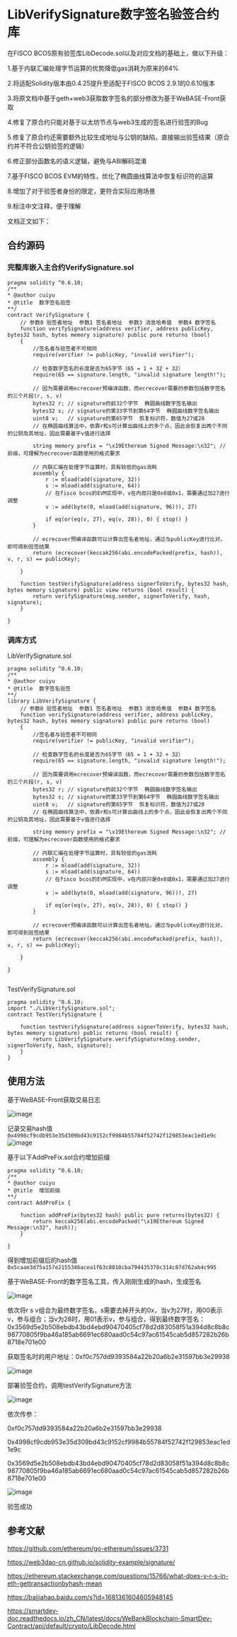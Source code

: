 # LibVerifySignature数字签名验签合约库

在FISCO BCOS原有验签库LibDecode.sol以及对应文档的基础上，做以下升级：

1.基于内联汇编处理字节运算的优势降低gas消耗为原来的64%

2.将适配Solidity版本由0.4.25提升至适配于FISCO BCOS 2.9.1的0.6.10版本

3.将原文档中基于geth+web3获取数字签名的部分修改为基于WeBASE-Front获取

4.修复了原合约只能对基于以太坊节点与web3生成的签名进行验签的Bug

5.修复了原合约还需要额外比较生成地址与公钥的缺陷，直接输出验签结果（原合约并不符合公钥验签的逻辑）

6.修正部分函数名的语义逻辑，避免与ABI解码混淆

7.基于FISCO BCOS EVM的特性，优化了椭圆曲线算法中恢复标识符的运算

8.增加了对于验签者身份的限定，更符合实际应用场景

9.标注中文注释，便于理解

文档正文如下：

## 合约源码

### 完整库嵌入主合约VerifySignature.sol

```solidity
pragma solidity ^0.6.10;
/**
* @author cuiyu
* @title  数字签名验签
**/
contract VerifySignature {
    // 参数0 验签者地址  参数1 签名者地址  参数3 消息哈希值  参数4 数字签名
    function verifySignature(address verifier, address publicKey, bytes32 hash, bytes memory signature) public pure returns (bool)
    {   
        //签名者与验签者不可相同
        require(verifier != publicKey, "invalid verifier");

        // 检查数字签名的长度是否为65字节（65 = 1 + 32 + 32）
        require(65 == signature.length, "invalid signature length!");

        // 因为需要调用ecrecover预编译函数，而ecrecover需要的参数包括数字签名的三个片段(r, s, v)
        bytes32 r; // signature的前32个字节  椭圆曲线数字签名输出
        bytes32 s; // signature的第33字节到第64字节  椭圆曲线数字签名输出
        uint8 v;   // signature的第65字节  恢复标识符，数值为27或28
        // 在椭圆曲线算法中，依靠r和s可计算出曲线上的多个点，因此会恢复出两个不同的公钥及其地址，因此需要基于v值进行选择

        string memory prefix = "\x19Ethereum Signed Message:\n32"; //前缀，可理解为ecrecover函数使用的格式要求

        // 内联汇编在处理字节运算时，具有较低的gas消耗       
        assembly {
            r := mload(add(signature, 32))         
            s := mload(add(signature, 64))
            // 在fisco bcos的EVM实现中，v在内部只是0x0或0x1，需要通过加27进行调整
            v := add(byte(0, mload(add(signature, 96))), 27) 

            if eq(or(eq(v, 27), eq(v, 28)), 0) { stop() }         
        }
        
        // ecrecover预编译函数可以计算出签名者地址，通过与publicKey进行比对，即可得到验签结果
        return (ecrecover(keccak256(abi.encodePacked(prefix, hash)), v, r, s) == publicKey);
        
    }  

    function testVerifySignature(address signerToVerify, bytes32 hash, bytes memory signature) public view returns (bool result) {
        return verifySignature(msg.sender, signerToVerify, hash, signature);
    }    

}

```

### 调库方式

LibVerifySignature.sol

```solidity
pragma solidity ^0.6.10;
/**
* @author cuiyu
* @title  数字签名验签
**/
library LibVerifySignature {
    // 参数0 验签者地址  参数1 签名者地址  参数3 消息哈希值  参数4 数字签名
    function verifySignature(address verifier, address publicKey, bytes32 hash, bytes memory signature) public pure returns (bool)
    {   
        //签名者与验签者不可相同
        require(verifier != publicKey, "invalid verifier");

        // 检查数字签名的长度是否为65字节（65 = 1 + 32 + 32）
        require(65 == signature.length, "invalid signature length!");

        // 因为需要调用ecrecover预编译函数，而ecrecover需要的参数包括数字签名的三个片段(r, s, v)
        bytes32 r; // signature的前32个字节  椭圆曲线数字签名输出
        bytes32 s; // signature的第33字节到第64字节  椭圆曲线数字签名输出
        uint8 v;   // signature的第65字节  恢复标识符，数值为27或28
        // 在椭圆曲线算法中，依靠r和s可计算出曲线上的多个点，因此会恢复出两个不同的公钥及其地址，因此需要基于v值进行选择

        string memory prefix = "\x19Ethereum Signed Message:\n32"; //前缀，可理解为ecrecover函数使用的格式要求

        // 内联汇编在处理字节运算时，具有较低的gas消耗       
        assembly {
            r := mload(add(signature, 32))         
            s := mload(add(signature, 64))
            // 在fisco bcos的EVM实现中，v在内部只是0x0或0x1，需要通过加27进行调整
            v := add(byte(0, mload(add(signature, 96))), 27) 

            if eq(or(eq(v, 27), eq(v, 28)), 0) { stop() }         
        }
        
        // ecrecover预编译函数可以计算出签名者地址，通过与publicKey进行比对，即可得到验签结果
        return (ecrecover(keccak256(abi.encodePacked(prefix, hash)), v, r, s) == publicKey);
        
    }      

}


```

TestVerifySignature.sol

```solidity
pragma solidity ^0.6.10;
import "./LibVerifySignature.sol";
contract TestVerifySignature {
    
    function testVerifySignature(address signerToVerify, bytes32 hash, bytes memory signature) public returns (bool result) {
        return LibVerifySignature.verifySignature(msg.sender, signerToVerify, hash, signature);
    }
}

```



## 使用方法

基于WeBASE-Front获取交易日志

![image](https://user-images.githubusercontent.com/87604354/211952533-2aa83344-7c33-4edd-b5fd-dfcaa77c00db.png)

记录交易hash值`0x4998cf9cdb953e35d309bd43c9152cf9984b55784f52742f129853eac1ed1e9c`
![image](https://user-images.githubusercontent.com/87604354/211952553-98bbb077-27a1-44bf-8b01-60541207b640.png)

基于以下AddPreFix.sol合约增加前缀

```solidity
pragma solidity ^0.6.10;
/**
* @author cuiyu
* @title  增加前缀
**/
contract AddPreFix {
    
    function addPreFix(bytes32 hash) public pure returns(bytes32) {
        return keccak256(abi.encodePacked("\x19Ethereum Signed Message:\n32", hash));
    } 
        
}

```

得到增加前缀后的hash值`0x5caae3d75a157e2155346acea1f63c8010cba794435378c314c87d762ab4c995`

基于WeBASE-Front的数字签名工具，传入刚刚生成的hash，生成签名

![image](https://user-images.githubusercontent.com/87604354/211952587-c0474617-7426-4e93-b19d-d0638f86ca69.png)

依次将r s v组合为最终数字签名，s需要去掉开头的0x，当v为27时，用00表示v，参与组合；当v为28时，用01表示v，参与组合，得到最终数字签名：0x3569d5e2b508ebdb43bd4ebd90470405cf78d2d83058f51a394d8c8b8c98770805f9ba46a185ab6691ec680aad0c54c97ac61545cab5d857282b26b8718e701e00

获取签名时的用户地址：0xf0c757dd9393584a22b20a6b2e31597bb3e29938

![image](https://user-images.githubusercontent.com/87604354/211952609-8a2fc3bb-b9c9-48ea-920c-086f3f7c6573.png)

部署验签合约，调用testVerifySignature方法

![image](https://user-images.githubusercontent.com/87604354/211952619-c0616f1b-d4b9-4a8f-9c8b-1ee817f44f25.png)

依次传参：

0xf0c757dd9393584a22b20a6b2e31597bb3e29938

0x4998cf9cdb953e35d309bd43c9152cf9984b55784f52742f129853eac1ed1e9c

0x3569d5e2b508ebdb43bd4ebd90470405cf78d2d83058f51a394d8c8b8c98770805f9ba46a185ab6691ec680aad0c54c97ac61545cab5d857282b26b8718e701e00

![image](https://user-images.githubusercontent.com/87604354/211952631-45f8671c-4d7b-4666-9df0-453a771975cb.png)

验签成功

## 参考文献

https://github.com/ethereum/go-ethereum/issues/3731

https://web3dao-cn.github.io/solidity-example/signature/

https://ethereum.stackexchange.com/questions/15766/what-does-v-r-s-in-eth-gettransactionbyhash-mean

https://baijiahao.baidu.com/s?id=1681361604605948145

https://smartdev-doc.readthedocs.io/zh_CN/latest/docs/WeBankBlockchain-SmartDev-Contract/api/default/crypto/LibDecode.html

 













